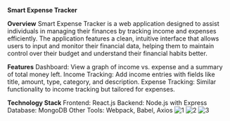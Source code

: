**Smart Expense Tracker**

**Overview**
Smart Expense Tracker is a web application designed to assist individuals in managing their finances by tracking income and expenses efficiently. The application features a clean, intuitive interface that allows users to input and monitor their financial data, helping them to maintain control over their budget and understand their financial habits better.

**Features**
Dashboard: View a graph of income vs. expense and a summary of total money left.
Income Tracking: Add income entries with fields like title, amount, type, category, and description.
Expense Tracking: Similar functionality to income tracking but tailored for expenses.

**Technology Stack**
Frontend: React.js
Backend: Node.js with Express
Database: MongoDB
Other Tools: Webpack, Babel, Axios
![1](https://github.com/M-Akhil-pavan-sai/smart-expense-tracker/assets/59133101/4a08fc07-7f70-4dd4-9f82-8452efd0d21d)
![2](https://github.com/M-Akhil-pavan-sai/smart-expense-tracker/assets/59133101/3a2ccfe4-9c86-4c18-969e-c1383f82652a)
![3](https://github.com/M-Akhil-pavan-sai/smart-expense-tracker/assets/59133101/38a83a93-c7e0-47be-9107-fb531729136d)

